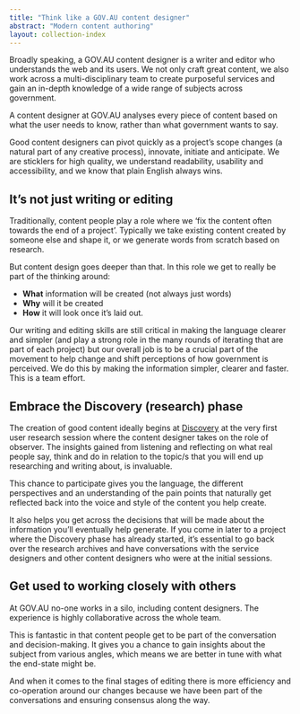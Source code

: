 ```yaml
---
title: "Think like a GOV.AU content designer"
abstract: "Modern content authoring"
layout: collection-index
---
```


Broadly speaking, a GOV.AU content designer is a writer and editor who understands the web and its users. We not only craft great content, we also work across a multi-disciplinary team to create purposeful services and gain an in-depth knowledge of a wide range of subjects across government.

A content designer at GOV.AU analyses every piece of content based on what the user needs to know, rather than what government wants to say.

Good content designers can pivot quickly as a project’s scope changes (a natural part of any creative process), innovate, initiate and anticipate. We are sticklers for high quality, we understand readability, usability and accessibility, and we know that plain English always wins.

## It’s not just writing or editing

Traditionally, content people play a role where we ‘fix the content often towards the end of a project’. Typically we take existing content created by someone else and shape it, or we generate words from scratch based on research.

But content design goes deeper than that. In this role we get to really be part of the thinking around:

* **What** information will be created (not always just words)
* **Why** will it be created
* **How** it will look once it’s laid out.

Our writing and editing skills are still critical in making the language clearer and simpler (and play a strong role in the many rounds of iterating that are part of each project) but our overall job is to be a crucial part of the movement to help change and shift perceptions of how government is perceived. We do this by making the information simpler, clearer and faster. This is a team effort.

## Embrace the Discovery (research) phase

The creation of good content ideally begins at [Discovery](https://www.dto.gov.au/standard/service-design-and-delivery-process/discovery/) at the very first user research session where the content designer takes on the role of observer. The insights gained from listening and reflecting on what real people say, think and do in relation to the topic/s that you will end up researching and writing about, is invaluable.

This chance to participate gives you the language, the different perspectives and an understanding of the pain points that naturally get reflected back into the voice and style of the content you help create.

It also helps you get across the decisions that will be made about the information you’ll eventually help generate. If you come in later to a project where the Discovery phase has already started, it’s essential to go back over the research archives and have conversations with the service designers and other content designers who were at the initial sessions.

## Get used to working closely with others

At GOV.AU no-one works in a silo, including content designers. The experience is highly collaborative across the whole team.

This is fantastic in that content people get to be part of the conversation and decision-making. It gives you a chance to gain insights about the subject from various angles, which means we are better in tune with what the end-state might be.

And when it comes to the final stages of editing there is more efficiency and co-operation around our changes because we have been part of the conversations and ensuring consensus along the way.
